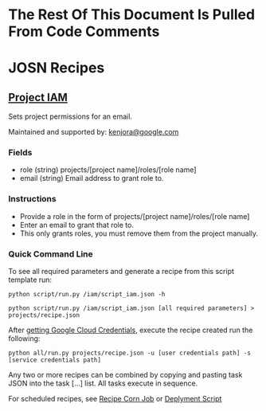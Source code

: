 # The Rest Of This Document Is Pulled From Code Comments


# JOSN Recipes

## [Project IAM](/iam/script_iam.json)

Sets project permissions for an email.

Maintained and supported by: kenjora@google.com

### Fields

- role (string) projects/[project name]/roles/[role name]
- email (string) Email address to grant role to.

### Instructions

- Provide a role in the form of projects/[project name]/roles/[role name]
- Enter an email to grant that role to.
- This only grants roles, you must remove them from the project manually.

### Quick Command Line

To see all required parameters and generate a recipe from this script template run:

`python script/run.py /iam/script_iam.json -h`

`python script/run.py /iam/script_iam.json [all required parameters] > projects/recipe.json`

After [getting Google Cloud Credentials](/auth/README.md), execute the recipe created run the following:

`python all/run.py projects/recipe.json -u [user credentials path] -s [service credentials path]`

Any two or more recipes can be combined by copying and pasting task JSON into the task [...] list.  All tasks execute in sequence.

For scheduled recipes, see [Recipe Corn Job](/cron/README.md) or [Deplyment Script](/deploy/README.md)

